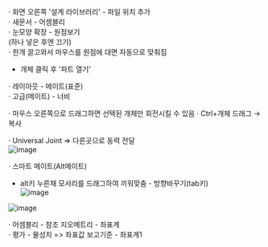 
· 화면 오른쪽 '설계 라이브러리' - 파일 위치 추가  
· 새문서 - 어셈블리  
· 눈모양 확장 - 원점보기  
  (하나 넣은 후엔 끄기)  
· 한개 끌고와서 마우스를 원점에 대면 자동으로 맞춰짐  
 - 개체 클릭 후 '파트 열기'  
  
· 레이아웃 - 메이트(표준)  
· 고급(메이트) - 너비  
  
· 마우스 오른쪽으로 드래그하면 선택된 개체만 회전시킬 수 있음 
· Ctrl+개체 드래그 → 복사  
  
· Universal Joint => 다른곳으로 동력 전달  
![image](https://user-images.githubusercontent.com/58851945/159638862-cc96ed04-b0fc-4ef9-be70-a193fe708d59.png)
  
  
· 스마트 메이트(Alt메이트)  
  - alt키 누른채 모서리를 드래그하여 끼워맞춤 - 방향바꾸기(tab키)  
![image](https://user-images.githubusercontent.com/58851945/159643271-03819b24-9e83-4b5a-8e16-1c6bcc7d0618.png)
  
    
![image](https://user-images.githubusercontent.com/58851945/159644327-0527e63f-5c87-47e8-8e69-d53264f8114a.png)
  
  
· 어셈블리 - 참조 지오메트리 - 좌표계  
· 평가 - 물성치 => 좌표값 보고기준 - 좌표계1
